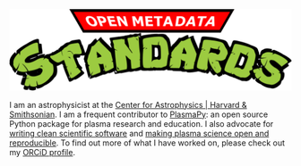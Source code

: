 <div {width:600; text-align:center;}>
<img src="https://raw.githubusercontent.com/namurphy/namurphy/main/open_metadata_standards.png"/>
</div>

[Center for Astrophysics | Harvard & Smithsonian]: https://www.cfa.harvard.edu/
[PlasmaPy]: https://github.com/PlasmaPy/PlasmaPy
[writing clean scientific software]: https://doi.org/10.5281/zenodo.3922956
[making plasma science open and reproducible]: https://doi.org/10.5281/zenodo.5397311
[ORCID profile]: https://orcid.org/my-orcid?orcid=0000-0001-6628-8033

I am an astrophysicist at the [Center for Astrophysics | Harvard &
Smithsonian]. I am a frequent contributor to [PlasmaPy]: an open 
source Python package for plasma research and education. I also
advocate for [writing clean scientific software] and [making plasma
science open and reproducible]. To find out more of what I have 
worked on, please check out my [ORCiD profile].
